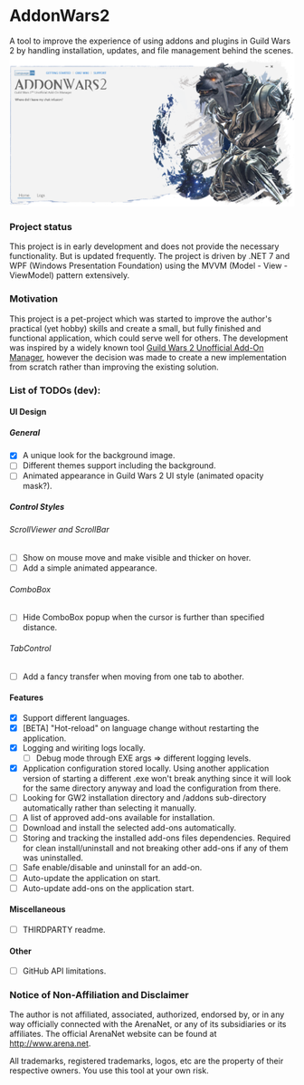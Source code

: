 # AddonWars2

A tool to improve the experience of using addons and plugins in Guild Wars 2 by handling installation, updates, and file management behind the scenes.
![App View Light](/img/app_view_01.png#gh-light-mode-only)

### Project status

This project is in early development and does not provide the necessary functionality. But is updated frequently.
The project is driven by .NET 7 and WPF (Windows Presentation Foundation) using the MVVM (Model - View - ViewModel) pattern extensively.

### Motivation

This project is a pet-project which was started to improve the author's practical (yet hobby) skills and create a small, but fully finished and functional application, which could serve well for others. The development was inspired by a widely known tool [Guild Wars 2 Unofficial Add-On Manager](https://github.com/gw2-addon-loader/GW2-Addon-Manager), however the decision was made to create a new implementation from scratch rather than improving the existing solution.

### List of TODOs (dev):
#### UI Design
##### General
- [x] A unique look for the background image.
- [ ] Different themes support including the background.
- [ ] Animated appearance in Guild Wars 2 UI style (animated opacity mask?).
##### Control Styles
###### ScrollViewer and ScrollBar
- [ ] Show on mouse move and make visible and thicker on hover.
- [ ] Add a simple animated appearance.
###### ComboBox
- [ ] Hide ComboBox popup when the cursor is further than specified distance.
###### TabControl
- [ ] Add a fancy transfer when moving from one tab to abother.
#### Features
- [x] Support different languages.
- [x] [BETA] "Hot-reload" on language change without restarting the application.
- [x] Logging and wiriting logs locally.
  - [ ] Debug mode through EXE args => different logging levels.
- [x] Application configuration stored locally. Using another application version of starting a different .exe won't break anything since it will look for the same directory anyway and load the configuration from there.
- [ ] Looking for GW2 installation directory and /addons sub-directory automatically rather than selecting it manually.
- [ ] A list of approved add-ons available for installation.
- [ ] Download and install the selected add-ons automatically.
- [ ] Storing and tracking the installed add-ons files dependencies. Required for clean install/uninstall and not breaking other add-ons if any of them was uninstalled.
- [ ] Safe enable/disable and uninstall for an add-on.
- [ ] Auto-update the application on start.
- [ ] Auto-update add-ons on the application start.
#### Miscellaneous
- [ ] THIRDPARTY readme.
#### Other
- [ ] GitHub API limitations.

### Notice of Non-Affiliation and Disclaimer

The author is not affiliated, associated, authorized, endorsed by, or in any way officially connected with the ArenaNet, or any of its subsidiaries or its affiliates. The official ArenaNet website can be found at http://www.arena.net.

All trademarks, registered trademarks, logos, etc are the property of their respective owners. You use this tool at your own risk.